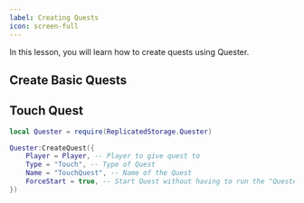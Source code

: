 ```yaml
---
label: Creating Quests
icon: screen-full
---
```


In this lesson, you will learn how to create quests using Quester.

## Create Basic Quests

## Touch Quest
```lua
local Quester = require(ReplicatedStorage.Quester)

Quester:CreateQuest({
    Player = Player, -- Player to give quest to
    Type = "Touch", -- Type of Quest
    Name = "TouchQuest", -- Name of the Quest
    ForceStart = true, -- Start Quest without having to run the "Quester:Start()" method
})

```
